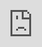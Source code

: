 ```yaml
---
title: "Reinforcement Learning in HASH Simulations"
date: "2021-07-14"
cover: https://imagedelivery.net/EipKtqu98OotgfhvKf6Eew/73337fed-6b7d-4857-e76c-c2ba4da5d700/public
categories: 
  - "Simulation"
  - "AI"
---
```


_[Q-Learning Map Explorer](https://hash.ai/@hash/q-learning-map-explorer)_

Reinforcement Learning (RL) is a way to teach an agent how to behave in an environment by rewarding it when it does well and penalizing it when it does poorly. Using RL in HASH, you can create complex agents that figure out 'on their own' optimal strategies to follow in a simulation. These strategies (or **policies**) can then be applied to real world situations.

Reinforcement learning has the potential to transform how we build and use simulations. HASH as a platform is designed to help you leverage advances in the field of ML/RL and apply them directly within your simulations.

We've created a demonstration in HASH using a simple reinforcement learning algorithm called Q-Learning that agents can use to navigate a two-dimensional environment, avoid obstacles, and get to an end goal. You can follow along in our example simulation (linked and below), or use the [Q-Learning behavior library](https://hash.ai/@hash/qrl) we've published to experiment with it in your own RL simulations.

<iframe style="position: absolute; top: 0; left: 0;" src="https://core.hash.ai/embed.html?project=%40hash%2Fq-learning-map-explorer&amp;ref=stable&amp;tabs=3d%2Canalysis" width="100%" height="100%" frameborder="0" scrolling="auto"></iframe>

* * *

The basic structure of a reinforcement learning simulation is an **agent** decides what **actions** to take in a given time step in its **environment**; it executes the action, updating the **state** of the agent and its surrounding, and receives a **reward** which can then **update** the **policy** the agent uses to select actions.

![](images/rl-loop.png)

From "Reinforcement Learning: An Introduction, Sutton and Barto,   
MIT Press, Cambridge, MA, 2018

This loop continues until the agent either reaches the goal, hits an obstacle, or until a set number of time steps have passed; once either condition is met the simulation resets and repeats. However the policy the agent is using will be preserved, and updated every episode. After many runs (or episodes) the agent’s policy should converge to an optimal set of actions that are best suited for maximizing its reward.

Let's break down the different parts of the simulation and see how they fit into this RL framework.

#### **Environment**

Gridworld: The 2D environment we'll create for the agent to operate in is called 'gridworld'. This is a common testing and demo environment for experimenting with reinforcement learning algorithms. It's a two dimensional space populated with blocks that represent obstacles or goals. If the agent lands on an obstacle, it's penalized. If it gets to the goal state, the agent is rewarded.

The parameters for the environment are defined in **globals.json** in the gridworld object. In the initialization file, **init.py,** the environment is created from these parameters.

![](images/image32.png)

Our agent (the green 3D block), sitting in patient contemplation at simulation initialization, surveying the red obstacles and blue goal state.

#### **Agent**

The agent is initialized with a set of behaviors:

\[“validate\_action.py”, "action.py", "move.py", "reward.py", "update\_q.py", "control.py"\]

Each behavior represents a part of the reinforcement learning loop. It also contains fields for storing reward information and parameters applicable to the RL update algorithm.

```
 agent = {
   "behaviors": [“validate_action.py”, "action.py", "move.py", "reward.py",  "update_q.py", "control.py"],
   "agent_name": "rl",
   "q_table": q_table,
   "actions": actions,
   "position": [2, 0],
   "reward": 0,
   "episode_reward": 0,
   "episode": 0,
   "rewards": [],
   "episodes": [],
   "epsilon": context.globals()["epsilon"],
   "learning_rate": context.globals()["learning_rate"],
   "steps": 1
}
```

#### **Actions**

_Validate\_actions.py_

Every timestep the agent can consider taking one of four actions - it can move up, down, right, or left.

```
 actions = [
    [1, 0],
    [0, 1],
    [-1, 0],
    [0, -1]
  ]
```

At certain positions in gridworld, some of these actions would take it outside the bounds of our simulation. To prevent that, this behavior filters all possible actions to a subset of valid actions. It then stores these in `state[“actions”]`.

_action.py_

The agent now chooses which action to take based on how well a given action has historically performed in the long run, on average, at that position. The 'quality' of an action in a given location is stored in the agent's `q_table`; over many runs it will develop an accurate valuation of actions at specific spots. The **policy** of a Q-Learning agent can be thought of as the collection of values in its `q_table` (along with how it samples those values)

_**Note**: The q\_table is an array of arrays; the first level represents locations in the gridworld, the second level represents actions. The value of \[location\] \[action\] is a 'quality' score._

To make this more concrete, consider the scenario where the agent is in (6,8), next to the goal on its right.

![](images/rl-goal1.png)

The agent is one step away from a high reward

The optimal action is clearly to take the action (1,0) which will move the agent on to the goal state at (7,8). So the quality value of the action (1,0) at state (6,8) should be high, at least relative to all the other actions it could select from.

However, at the start, when the agent has no idea whether an action is good at a specific location, how does it choose which to execute? How does it learn that (1,0) is a good choice? And finally, how do we prevent an agent from prematurely optimizing and choosing an action that might appear good, but is not in fact as good as another possible choice?

This is a classic problem in reinforcement learning - and life in general - called the **explore-exploit tradeoff**. We want the agent to explore enough that we can be confident it has relatively correct _q-values_ for a given action at a given location, but eventually we want the agent to start to choose the best action.

With Q-Learning, this tradeoff is handled by a **hyperparameter** in the simulation called _epsilon_, which is defined in **globals.json** and is then stored on the agent as an attribute at the start of the simulation. Every timestep, when choosing an action, the agent randomly generates a number between and 1. If the value is less than the value of epsilon the agent will randomly select one of the four actions; if the value is greater than epsilon, the agent will select the action that has the highest q-value.

```
  # If exploiting, select best action from q_table
  exploit = random.random() > state["epsilon"]

  if exploit:
    q_values = state["q_table"][state["q_state"]]
    state["action"] = context.globals()["actions"][int(argmax(q_values))]

  # Else select a random action from potential actions
  else:
    state["action"] = state["actions"][random.choice(len(state["actions"]))]
```

_You can use the HASH optimization engine to automatically optimize hyperparameters to find the set that best selects actions._

#### **Reward**

_reward.py_

After the agent has decided on an action, it can compute the outcome of that action and receive a reward based on the new state of the simulation.

In this simulation, there are three potential reward adjustments.

- If the agent encounters an obstacle, the reward is decreased by the value of `obstacle_penalty`.

- If the agent gets to the goal, the reward is increased by the value of the `goal_reward`.

- Else, every time step where the agent hasn't hit an obstacle or a goal, the agent’s cumulative reward decreases by the `move_penalty`.

Adding a cost to moves is important as it incentivizes the agent to find the shortest path to the goal state.

#### **Update**

_update\_q.py_

The heart of the Q-learning algorithm is the `q_table` and the update function. We already described the `q_table` - an array of arrays storing scores for actions at locations - and the update function is how the scores are set and modified. After the state is set (i.e. the action has been executed) and the reward received, the agent retrieves the maximum future `q_score` available from that state, and then uses this in conjunction with any rewards received to set the `q_score` of the action.

The intuition here is that the value of a particular action depends both on the immediate rewards/penalties the agent receives from it, and from how well it opens up future highly valuable actions to take. Actions that may, in the moment, be more costly than another action - for instance moving farther away from the goal state - might still be a higher quality action to take - for instance if it avoids a set of obstacles.

The relative value of _immediate_ rewards vs _future_ rewards are determined by the discount\_factor hyperparameter - a higher `discount_factor` represents a preference for rewards in the future over rewards on that timestep. Additionally the `learning_rate` hyperparameter determines how much of an update to make to the existing `q_value`. A high `learning_rate` means it will update more, a low learning rate means it will update less from a score in a specific episode.

#### **Control**

_control.py_

Control handles the 'meta' part of the simulation. Once the agent has reached a stop point, either because it hit an obstacle, found the goal, or ran out of time, we want to reset the agent back to the starting point and adjust the hyperparameters, decaying epsilon and the learning rate.

**control.py** checks if the steps are equal to an episode length or if the agent's state is done, and if so saves the reward for that episode (useful for plotting the convergence of the agents algorithm), sets the agent back to the start position, and then multiplies the epsilon and learning by a decay value.

#### **Other Behaviors**

_move.py, control.py_

Action, Reward, Update, and Control are the general framework common to almost all reinforcement learning simulations. The specific behavior names might change, but the pattern remains the same.

But, outside of this design pattern, there are context specific behaviors an agent will want to execute for its given environment. In this simulation, this is **move.py**, which handles actually taking the action selected by the agent and executing it in the new environment.

## Outcome

When we run the simulation, we can see in the 3D viewer the agent moving about and landing on obstacles or the goal, being reset, and starting over. Over hundreds of runs, its `q_table` values reflect quality scores that, as it begins to exploit more than explore, will guide it more frequently to the goal state while avoiding obstacles.

![](images/Kapture-2021-07-08-at-16.25.16.gif)

In the beginning, it is lost.

![](images/Kapture-2021-07-08-at-16.26.38.gif)

Over many time steps, it finds a way.

To get a more quantitative measure of how the agent is performing, switch to the analysis view and watch the rewards per episode increasingly converge to a steady state positive value.

![](images/rl-reward.png)

Agent converging on path with maximum reward

The speed at which the agent converges to a steady, positive reward state will be determined in large part by the hyperparameters of the simulation. The reward size, penalty size, epsilon, etc. will all affect the behavior of the agent. You can try manually setting different values in global and see what happens, or you can use [the HASH optimization engine](https://docs.hash.ai/core/creating-simulations/experiments/optimization-experiments) to select hyperparameters that maximize the reward.

To build your own RL simulations with HASH, you can experiment with the library of RL behaviors shared from this simulation. They contain generic versions of the action, reward, and update behaviors - you can use the Q-learning algorithm or implement your own custom algorithm. For inspiration [take a look at a prisoners dilemma simulation](https://hash.ai/@hash/prisoners-dilemma-with-q-learning) with two agents leveraging the QRL libraries. And while they're by no means a replacement for the full fledged RL implementations you'll find in frameworks like Tensorflow or PyTorch, they're a great way to start experimenting with RL.

Over the coming months we’ll be releasing HASH’s long-awaited hEngine, together with specific reinforcement learning features, including support for external frameworks, making it as easy as possible to add powerful learning capabilities to your simulations.
